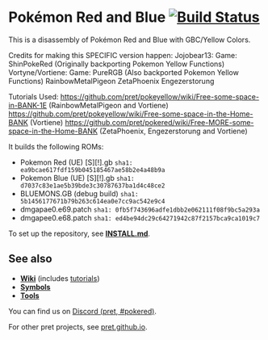 # Pokémon Red and Blue [![Build Status][ci-badge]][ci]

This is a disassembly of Pokémon Red and Blue with GBC/Yellow Colors.

Credits for making this SPECIFIC version happen:
Jojobear13: Game: ShinPokeRed (Originally backporting Pokemon Yellow Functions)
Vortyne/Vortiene: Game: PureRGB (Also backported Pokemon Yellow Functions)
RainbowMetalPigeon
ZetaPhoenix
Engezerstorung


Tutorials Used:
https://github.com/pret/pokeyellow/wiki/Free-some-space-in-BANK-1E (RainbowMetalPigeon and Vortiene)
https://github.com/pret/pokeyellow/wiki/Free-some-space-in-the-Home-BANK (Vortiene)
https://github.com/pret/pokered/wiki/Free-MORE-some-space-in-the-Home-BANK (ZetaPhoenix, Engezerstorung and Vortiene)



It builds the following ROMs:

- Pokemon Red (UE) [S][!].gb `sha1: ea9bcae617fdf159b045185467ae58b2e4a48b9a`
- Pokemon Blue (UE) [S][!].gb `sha1: d7037c83e1ae5b39bde3c30787637ba1d4c48ce2`
- BLUEMONS.GB (debug build) `sha1: 5b1456177671b79b263c614ea0e7cc9ac542e9c4`
- dmgapae0.e69.patch `sha1: 0fb5f743696adfe1dbb2e062111f08f9bc5a293a`
- dmgapee0.e68.patch `sha1: ed4be94dc29c64271942c87f2157bca9ca1019c7`

To set up the repository, see [**INSTALL.md**](INSTALL.md).


## See also

- [**Wiki**][wiki] (includes [tutorials][tutorials])
- [**Symbols**][symbols]
- [**Tools**][tools]

You can find us on [Discord (pret, #pokered)](https://discord.gg/d5dubZ3).

For other pret projects, see [pret.github.io](https://pret.github.io/).

[wiki]: https://github.com/pret/pokered/wiki
[tutorials]: https://github.com/pret/pokered/wiki/Tutorials
[symbols]: https://github.com/pret/pokered/tree/symbols
[tools]: https://github.com/pret/pokemon-asm-tools
[ci]: https://github.com/pret/pokered/actions
[ci-badge]: https://github.com/pret/pokered/actions/workflows/main.yml/badge.svg
